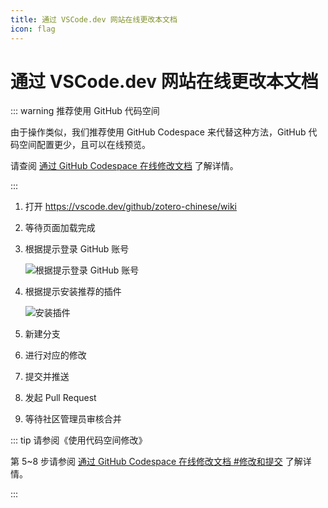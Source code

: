 ```yaml
---
title: 通过 VSCode.dev 网站在线更改本文档
icon: flag
---
```


# 通过 VSCode.dev 网站在线更改本文档

::: warning 推荐使用 GitHub 代码空间

由于操作类似，我们推荐使用 GitHub Codespace 来代替这种方法，GitHub 代码空间配置更少，且可以在线预览。

请查阅 [通过 GitHub Codespace 在线修改文档](./github-codespace.md) 了解详情。

:::

1. 打开 <https://vscode.dev/github/zotero-chinese/wiki>
2. 等待页面加载完成
3. 根据提示登录 GitHub 账号

   ![根据提示登录 GitHub 账号](../assets/images/image-contribution-guide-vscode1.png)

4. 根据提示安装推荐的插件

   ![安装插件](../assets/images/image-贡献指南-安装插件.png)

5. 新建分支
6. 进行对应的修改
7. 提交并推送
8. 发起 Pull Request
9. 等待社区管理员审核合并

::: tip 请参阅《使用代码空间修改》

第 5~8 步请参阅 [通过 GitHub Codespace 在线修改文档 #修改和提交](./github-codespace.md#2-修改和提交) 了解详情。

:::
